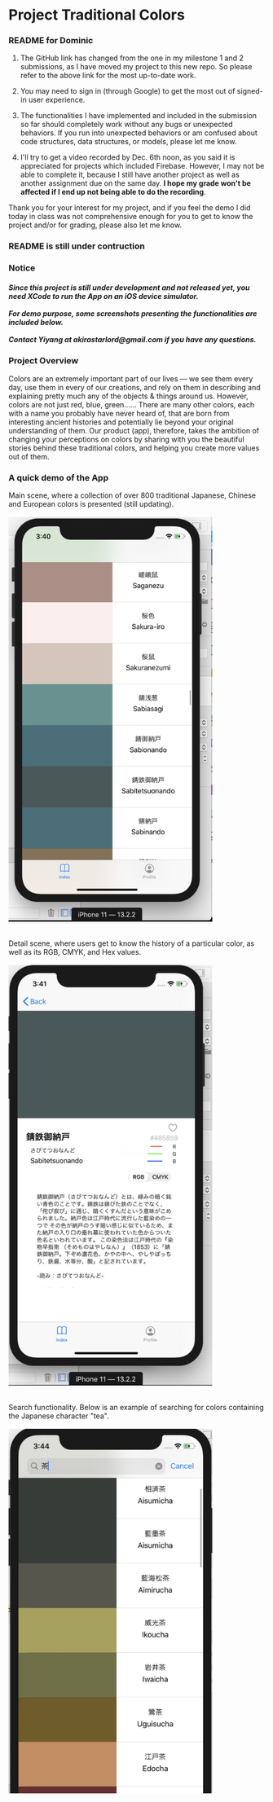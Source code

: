 # Project Traditional Colors

<h3>README for Dominic</h3>

1. The GitHub link has changed from the one in my milestone 1 and 2 submissions, as I have moved my project to this new repo. So please refer to the above link for the most up-to-date work.

2. You may need to sign in (through Google) to get the most out of signed-in user experience.

3. The functionalities I have implemented and included in the submission so far should completely work without any bugs or unexpected behaviors. If you run into unexpected behaviors or am confused about code structures, data structures, or models, please let me know.

4. I'll try to get a video recorded by Dec. 6th noon, as you said it is appreciated for projects which included Firebase. However, I may not be able to complete it, because I still have another project as well as another assignment due on the same day. <b>I hope my grade won't be affected if I end up not being able to do the recording</b>.

Thank you for your interest for my project, and if you feel the demo I did today in class was not comprehensive enough for you to get to know the project and/or for grading, please also let me know.


<h3>README is still under contruction</h3>

<h3>Notice</h3>
<h5>Since this project is still under development and not released yet, you need XCode to run the App on an iOS device simulator.</br></br>
For demo purpose, some screenshots presenting the functionalities are included below.</br></br>
Contact Yiyang at akirastarlord@gmail.com if you have any questions.</h4>

<h3>Project Overview</h3>

Colors are an extremely important part of our lives — we see them every day, use them in every of our creations, and rely on them in describing and explaining pretty much any of the objects & things around us. However, colors are not just red, blue, green…… There are many other colors, each with a name you probably have never heard of, that are born from interesting ancient histories and potentially lie beyond your original understanding of them. Our product (app), therefore, takes the ambition of changing your perceptions on colors by sharing with you the beautiful stories behind these traditional colors, and helping you create more values out of them.

<h3>A quick demo of the App</h3>

Main scene, where a collection of over 800 traditional Japanese, Chinese and European colors is presented (still updating).
</br></br>
<img src="demo%20images/app%20demo%20main%20view.jpg?raw=true" width="400">
</br></br>

Detail scene, where users get to know the history of a particular color, as well as its RGB, CMYK, and Hex values.
</br></br>
<img src="demo%20images/app%20demo%20detail%20view.jpg?raw=true" width="400">
</br></br>

Search functionality. Below is an example of searching for colors containing the Japanese character "tea".
</br></br>
<img src="demo%20images/app%20demo%20search%20function.jpg?raw=true" width="400">
